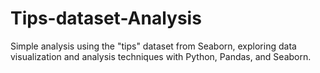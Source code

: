 # Tips-dataset-Analysis
Simple analysis using the "tips" dataset from Seaborn, exploring data visualization and analysis techniques with Python, Pandas, and Seaborn.
